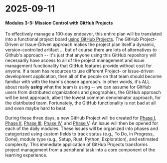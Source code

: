 # 2025-09-11

#### **Modules 3-5: Mission Control with GitHub Projects**

To effectively manage a 100-day endeavor, this entire plan will be translated into a functional project board [using GitHub Projects](https://docs.github.com/en/issues/planning-and-tracking-with-projects). The GitHub Project-Driven or Issue-Driven approach makes the project plan itself a dynamic, version-controlled artifact ... but of course there are lots of alternatives to Github's approach -- it's just that anyone using this GitHub repository will necessarily have access to all of the project management and issue management functionality that GitHub features provide without cost for anyone. If a team has resources to use different Project- or Issue-driven development application, then all of the people on that team should become familiar with with the team's chosen approach. In other words, it's ALL about really ***using*** what the team is using -- we can assume for GitHub users from distributed organizations and geographies, the GitHub approach will be best approach, albeit the lowest common denominator approach, for the distributed team. Fortunately, the GitHub functionality is not bad at all and even maybe hard to beat.

During these three days, a new GitHub Project will be created for [Phase I](https://github.com/orgs/AncientGuy/projects/1/views/4), [Phase II](https://github.com/orgs/AncientGuy/projects/2/views/4), [Phase III](https://github.com/orgs/AncientGuy/projects/3/views/4), [Phase IV](https://github.com/orgs/AncientGuy/projects/4/views/4), and [Phase V](https://github.com/orgs/AncientGuy/projects/5/views/4). An issue will then be opened for each of the daily modules. These issues will be organized into phases and categorized using custom fields to track status (e.g., To Do, In Progress, Done), module type (e.g., Setup, Rust, Python, Exploration), and estimated complexity. This immediate application of GitHub Projects transforms project management from a peripheral task into a core component of the learning experience.
